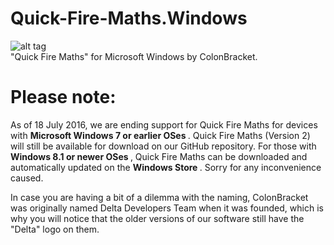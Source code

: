 # Quick-Fire-Maths.Windows
![alt tag](https://colonbracketstudio.files.wordpress.com/2016/07/icon_512x5122x.png?w=150&h=150) <br />
"Quick Fire Maths" for Microsoft Windows by ColonBracket. 

# Please note:
As of 18 July 2016, we are ending support for Quick Fire Maths for devices with <b> Microsoft Windows 7 or earlier OSes </b>. Quick Fire Maths (Version 2) will still be available for download on our GitHub repository. For those with <b> Windows 8.1 or newer OSes </b>, Quick Fire Maths can be downloaded and automatically updated on the <b> Windows Store </b>. Sorry for any inconvenience caused.

In case you are having a bit of a dilemma with the naming, ColonBracket was originally named Delta Developers Team when it was founded, which is why you will notice that the older versions of our software still have the "Delta" logo on them.
